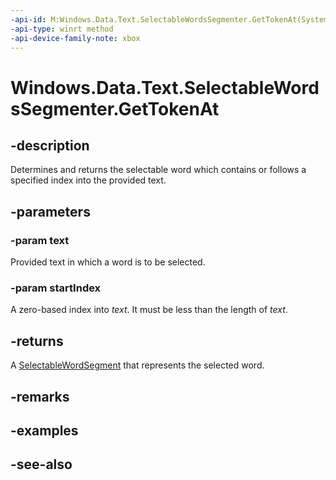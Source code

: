 ```yaml
---
-api-id: M:Windows.Data.Text.SelectableWordsSegmenter.GetTokenAt(System.String,System.UInt32)
-api-type: winrt method
-api-device-family-note: xbox
---
```


<!-- Method syntax
public Windows.Data.Text.SelectableWordSegment GetTokenAt(System.String text, System.UInt32 startIndex)
-->

# Windows.Data.Text.SelectableWordsSegmenter.GetTokenAt

## -description
Determines and returns the selectable word which contains or follows a specified index into the provided text.

## -parameters
### -param text
Provided text in which a word is to be selected.

### -param startIndex
A zero-based index into *text*. It must be less than the length of *text*.

## -returns
A [SelectableWordSegment](selectablewordsegment.md) that represents the selected word.

## -remarks

## -examples

## -see-also
